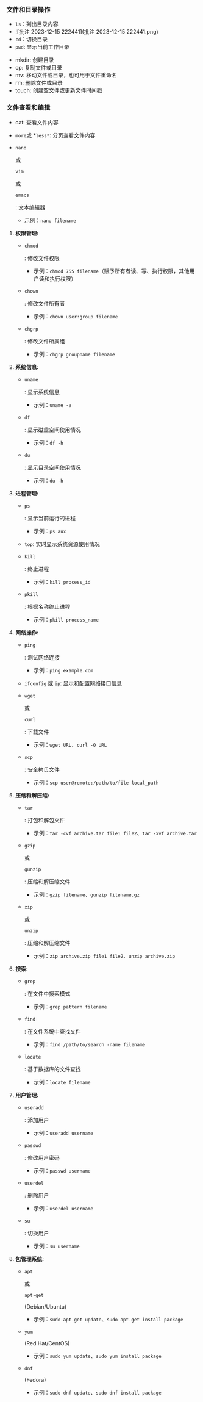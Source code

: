 ###  文件和目录操作

+ `ls`：列出目录内容
+ ![批注 2023-12-15 222441](批注 2023-12-15 222441.png)
+ `cd`：切换目录
+ `pwd`: 显示当前工作目录

- mkdir: 创建目录
- cp: 复制文件或目录
- mv: 移动文件或目录，也可用于文件重命名
- rm: 删除文件或目录
- touch: 创建空文件或更新文件时间戳

### 文件查看和编辑

- cat: 查看文件内容

- `more`或 *`less*`: 分页查看文件内容

- ```
  nano
  ```

   或 

  ```
  vim
  ```

   或 

  ```
  emacs
  ```

  : 文本编辑器

  - 示例：`nano filename`

1. **权限管理:**

   - ```
     chmod
     ```

     : 修改文件权限

     - 示例：`chmod 755 filename`（赋予所有者读、写、执行权限，其他用户读和执行权限）

   - ```
     chown
     ```

     : 修改文件所有者

     - 示例：`chown user:group filename`

   - ```
     chgrp
     ```

     : 修改文件所属组

     - 示例：`chgrp groupname filename`

2. **系统信息:**

   - ```
     uname
     ```

     : 显示系统信息

     - 示例：`uname -a`

   - ```
     df
     ```

     : 显示磁盘空间使用情况

     - 示例：`df -h`

   - ```
     du
     ```

     : 显示目录空间使用情况

     - 示例：`du -h`

3. **进程管理:**

   - ```
     ps
     ```

     : 显示当前运行的进程

     - 示例：`ps aux`

   - `top`: 实时显示系统资源使用情况

   - ```
     kill
     ```

     : 终止进程

     - 示例：`kill process_id`

   - ```
     pkill
     ```

     : 根据名称终止进程

     - 示例：`pkill process_name`

4. **网络操作:**

   - ```
     ping
     ```

     : 测试网络连接

     - 示例：`ping example.com`

   - `ifconfig` 或 `ip`: 显示和配置网络接口信息

   - ```
     wget
     ```

      或 

     ```
     curl
     ```

     : 下载文件

     - 示例：`wget URL`、`curl -O URL`

   - ```
     scp
     ```

     : 安全拷贝文件

     - 示例：`scp user@remote:/path/to/file local_path`

5. **压缩和解压缩:**

   - ```
     tar
     ```

     : 打包和解包文件

     - 示例：`tar -cvf archive.tar file1 file2`、`tar -xvf archive.tar`

   - ```
     gzip
     ```

      或 

     ```
     gunzip
     ```

     : 压缩和解压缩文件

     - 示例：`gzip filename`、`gunzip filename.gz`

   - ```
     zip
     ```

      或 

     ```
     unzip
     ```

     : 压缩和解压缩文件

     - 示例：`zip archive.zip file1 file2`、`unzip archive.zip`

6. **搜索:**

   - ```
     grep
     ```

     : 在文件中搜索模式

     - 示例：`grep pattern filename`

   - ```
     find
     ```

     : 在文件系统中查找文件

     - 示例：`find /path/to/search -name filename`

   - ```
     locate
     ```

     : 基于数据库的文件查找

     - 示例：`locate filename`

7. **用户管理:**

   - ```
     useradd
     ```

     : 添加用户

     - 示例：`useradd username`

   - ```
     passwd
     ```

     : 修改用户密码

     - 示例：`passwd username`

   - ```
     userdel
     ```

     : 删除用户

     - 示例：`userdel username`

   - ```
     su
     ```

     : 切换用户

     - 示例：`su username`

8. **包管理系统:**

   - ```
     apt
     ```

      或 

     ```
     apt-get
     ```

      (Debian/Ubuntu)

     - 示例：`sudo apt-get update`、`sudo apt-get install package`

   - ```
     yum
     ```

      (Red Hat/CentOS)

     - 示例：`sudo yum update`、`sudo yum install package`

   - ```
     dnf
     ```

      (Fedora)

     - 示例：`sudo dnf update`、`sudo dnf install package`